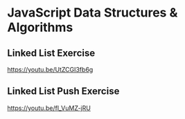 # JavaScript Data Structures & Algorithms

## Linked List Exercise

https://youtu.be/UtZCGI3fb6g

## Linked List Push Exercise

https://youtu.be/fl_VuMZ-jRU
